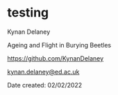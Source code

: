 # testing


Kynan Delaney

Ageing and Flight in Burying Beetles

https://github.com/KynanDelaney

kynan.delaney@ed.ac.uk

Date created: 02/02/2022
